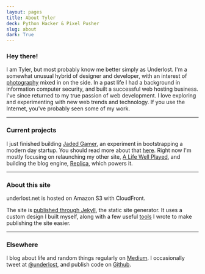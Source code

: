 ```yaml
---
layout: pages
title: About Tyler
deck: Python Hacker & Pixel Pusher
slug: about
dark: True
---
```


### Hey there!

I am Tyler, but most probably know me better simply as Underlost. I'm a somewhat unusual hybrid of designer and developer, with an interest of [photography](http://tyler.camera/) mixed in on the side. In a past life I had a background in information computer security, and built a successful web hosting business. I've since returned to my true passion of web development. I love exploring and experimenting with new web trends and technology. If you use the Internet, you've probably seen some of my work.

---

### Current projects

I just finished building [Jaded Gamer](http://jadedgamer.com/), an experiment in bootstrapping a modern day startup. You should read more about that [here](https://medium.com/jaded-gamer/building-jaded-gamer-e08c6532b56d). Right now I'm mostly focusing on relaunching my other site, [A Life Well Played](http://alifewellplayed.com/), and building the blog engine, [Replica](http://tyler.codes/Replica/), which powers it.

---

### About this site

underlost.net is hosted on Amazon S3 with CloudFront.

The site is [published through Jekyll](https://medium.com/underlost-dot-net/rebuilding-underlost-net-b0ce9c78db58), the static site generator. It uses a custom design I built myself, along with a few useful [tools](http://tyler.codes/UnderTasker/) I wrote to make publishing the site easier.

---

### Elsewhere

I blog about life and random things regularly on [Medium](http://medium.com/@underlost). I occasionally tweet at [@underlost](http://twitter.com/underlost/), and publish code on [Github](https://github.com/underlost/).
